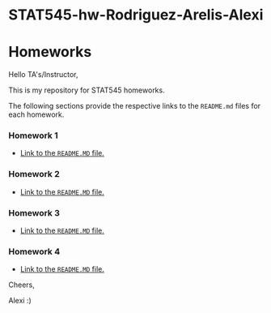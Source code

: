 # STAT545-hw-Rodriguez-Arelis-Alexi
# Homeworks

Hello TA's/Instructor,

This is my repository for STAT545 homeworks.

The following sections provide the respective links to the `README.md` files for each homework.

### Homework 1

- [Link to the `README.MD` file.](hw01/README.md)

### Homework 2

- [Link to the `README.MD` file.](hw02/README.md)

### Homework 3

- [Link to the `README.MD` file.](hw03/README.md)

### Homework 4

- [Link to the `README.MD` file.](hw04/README.md)

Cheers,

Alexi :)

